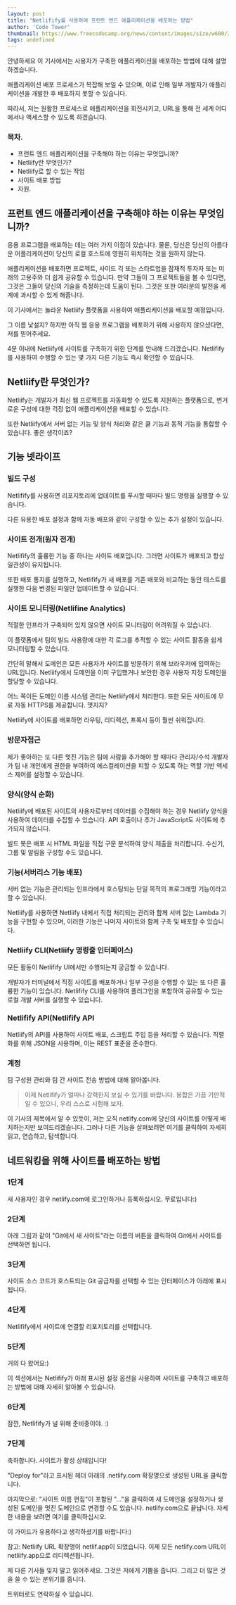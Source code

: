 ```yaml
---
layout: post
title: "Netlifify를 사용하여 프런트 엔드 애플리케이션을 배포하는 방법"
author: 'Code Tower'
thumbnail: https://www.freecodecamp.org/news/content/images/size/w600/2021/01/Turquoise-Confetti-Birthday-Greetings-Facebook-Cover.png
tags: undefined
---
```



안녕하세요 이 기사에서는 사용자가 구축한 애플리케이션을 배포하는 방법에 대해 설명하겠습니다.

애플리케이션 배포 프로세스가 복잡해 보일 수 있으며, 이로 인해 일부 개발자가 애플리케이션을 개발한 후 배포하지 못할 수 있습니다.

따라서, 저는 원활한 프로세스로 애플리케이션을 회전시키고, URL을 통해 전 세계 어디에서나 액세스할 수 있도록 하겠습니다.

### 목차.

- 프런트 엔드 애플리케이션을 구축해야 하는 이유는 무엇입니까?
- Netliify란 무엇인가?
- Netliify로 할 수 있는 작업
- 사이트 배포 방법
- 자원.

## 프런트 엔드 애플리케이션을 구축해야 하는 이유는 무엇입니까?

응용 프로그램을 배포하는 데는 여러 가지 이점이 있습니다. 물론, 당신은 당신의 아름다운 어플리케이션이 당신의 로컬 호스트에 영원히 위치하는 것을 원하지 않는다.

애플리케이션을 배포하면 프로젝트, 사이드 긱 또는 스타트업을 잠재적 투자자 또는 미래의 고용주와 더 쉽게 공유할 수 있습니다. 만약 그들이 그 프로젝트들을 볼 수 있다면, 그것은 그들이 당신의 기술을 측정하는데 도움이 된다. 그것은 또한 여러분의 발전을 세계에 과시할 수 있게 해줍니다.

이 기사에서는 놀라운 Netliify 플랫폼을 사용하여 애플리케이션을 배포할 예정입니다.

그 이름 낯설지? 하지만 아직 웹 응용 프로그램을 배포하기 위해 사용하지 않으셨다면, 저를 믿어주세요.

4분 이내에 Netliify에 사이트를 구축하기 위한 단계를 안내해 드리겠습니다. Netlifify를 사용하여 수행할 수 있는 몇 가지 다른 기능도 즉시 확인할 수 있습니다.

## Netliify란 무엇인가?

Netliify는 개발자가 최신 웹 프로젝트를 자동화할 수 있도록 지원하는 플랫폼으로, 번거로운 구성에 대한 걱정 없이 애플리케이션을 배포할 수 있습니다.

또한 Netliify에서 서버 없는 기능 및 양식 처리와 같은 쿨 기능과 동적 기능을 통합할 수 있습니다. 좋은 생각이죠?

## 기능 넷라이프

### 빌드 구성

Netlifify를 사용하면 리포지토리에 업데이트를 푸시할 때마다 빌드 명령을 실행할 수 있습니다.

다른 유용한 배포 설정과 함께 자동 배포와 같이 구성할 수 있는 추가 설정이 있습니다.

### 사이트 전개(원자 전개)

Netlifify의 훌륭한 기능 중 하나는 사이트 배포입니다. 그러면 사이트가 배포되고 항상 일관성이 유지됩니다.

또한 배포 통지를 실행하고, Netlifify가 새 배포를 기존 배포와 비교하는 동안 테스트를 실행한 다음 변경된 파일만 업데이트할 수 있습니다.

### 사이트 모니터링(Netlifine Analytics)

적절한 인프라가 구축되어 있지 않으면 사이트 모니터링이 어려워질 수 있습니다.

이 플랫폼에서 팀의 빌드 사용량에 대한 각 로그를 추적할 수 있는 사이트 활동을 쉽게 모니터링할 수 있습니다.

간단히 말해서 도메인은 모든 사용자가 사이트를 방문하기 위해 브라우저에 입력하는 URL입니다. Netliify에서 도메인을 이미 구입했거나 보안한 경우 사용자 지정 도메인을 할당할 수 있습니다.

어느 쪽이든 도메인 이름 시스템 관리는 Netliify에서 처리한다. 또한 모든 사이트에 무료 자동 HTTPS를 제공합니다. 멋지지?

Netliify에 사이트를 배포하면 라우팅, 리디렉션, 프록시 등이 훨씬 쉬워집니다.

### 방문자접근

제가 좋아하는 또 다른 멋진 기능은 팀에 사람을 추가해야 할 때마다 관리자/수석 개발자가 팀 내 개인에게 권한을 부여하여 에스컬레이션을 피할 수 있도록 하는 역할 기반 액세스 제어를 설정할 수 있습니다.

### 양식(양식 순화)

Netliify에 배포된 사이트의 사용자로부터 데이터를 수집해야 하는 경우 Netliify 양식을 사용하여 데이터를 수집할 수 있습니다. API 호출이나 추가 JavaScript도 사이트에 추가되지 않습니다.

빌드 봇은 배포 시 HTML 파일을 직접 구문 분석하여 양식 제출을 처리합니다. 수신기, 그룹 및 알림을 구성할 수도 있습니다.

### 기능(서버리스 기능 배포)

서버 없는 기능은 관리되는 인프라에서 호스팅되는 단일 목적의 프로그래밍 기능이라고 할 수 있습니다.

Netliify를 사용하면 Netliify 내에서 직접 처리되는 관리와 함께 서버 없는 Lambda 기능을 구현할 수 있으며, 이러한 기능은 나머지 사이트와 함께 구축 및 배포할 수 있습니다.

### Netliify CLI(Netliify 명령줄 인터페이스)

모든 활동이 Netlifify UI에서만 수행되는지 궁금할 수 있습니다.

개발자가 터미널에서 직접 사이트를 배포하거나 일부 구성을 수행할 수 있는 또 다른 훌륭한 기능이 있습니다. Netlifify CLI를 사용하여 플러그인을 포함하여 공유할 수 있는 로컬 개발 서버를 실행할 수 있습니다.

### Netlifify API(Netlifify API

Netliify의 API를 사용하여 사이트 배포, 스크립트 주입 등을 처리할 수 있습니다. 직렬화를 위해 JSON을 사용하며, 이는 REST 표준을 준수한다.

### 계정

팀 구성원 관리와 팀 간 사이트 전송 방법에 대해 알아봅니다.

> 이제 Netlifify가 얼마나 강력한지 보실 수 있기를 바랍니다. 봉합은 가끔 기만적일 수 있으니, 우리 스스로 시험해 보자.

이 기사의 제목에서 알 수 있듯이, 저는 오직 netlify.com에 당신의 사이트를 어떻게 배치하는지만 보여드리겠습니다. 그러나 다른 기능을 살펴보려면 여기를 클릭하여 자세히 읽고, 연습하고, 탐색합니다.

## 네트워킹을 위해 사이트를 배포하는 방법

### 1단계

새 사용자인 경우 netlify.com에 로그인하거나 등록하십시오. 무료입니다:)

### 2단계

아래 그림과 같이 "Git에서 새 사이트"라는 이름의 버튼을 클릭하여 Git에서 사이트를 선택하면 됩니다.

### 3단계

사이트 소스 코드가 호스트되는 Git 공급자를 선택할 수 있는 인터페이스가 아래에 표시됩니다.

### 4단계

Netlifify에서 사이트에 연결할 리포지토리를 선택합니다.

### 5단계

거의 다 왔어요:)

이 섹션에서는 Netlifify가 아래 표시된 설정 옵션을 사용하여 사이트를 구축하고 배포하는 방법에 대해 자세히 알아볼 수 있습니다.

### 6단계

잠깐, Netlifify가 널 위해 준비중이야. :)

### 7단계

축하합니다. 사이트가 활성 상태입니다!

"Deploy for"라고 표시된 헤더 아래의 .netlify.com 확장명으로 생성된 URL을 클릭합니다.

마지막으로: "사이트 이름 편집"이 포함된 "..."을 클릭하여 새 도메인을 설정하거나 생성된 도메인을 멋진 도메인으로 변경할 수도 있습니다. netlify.com으로 끝납니다. 자세한 내용을 보려면 여기를 클릭하십시오.

이 가이드가 유용하다고 생각하셨기를 바랍니다:)

참고: Netliify URL 확장명이 netlif.app이 되었습니다. 이제 모든 netlify.com URL이 netliify.app으로 리디렉션됩니다.

제 다른 기사들 잊지 말고 읽어주세요. 그것은 저에게 기쁨을 줍니다. 그리고 더 많은 것을 쓸 수 있는 분위기를 줍니다.

트위터로도 연락하실 수 있습니다.